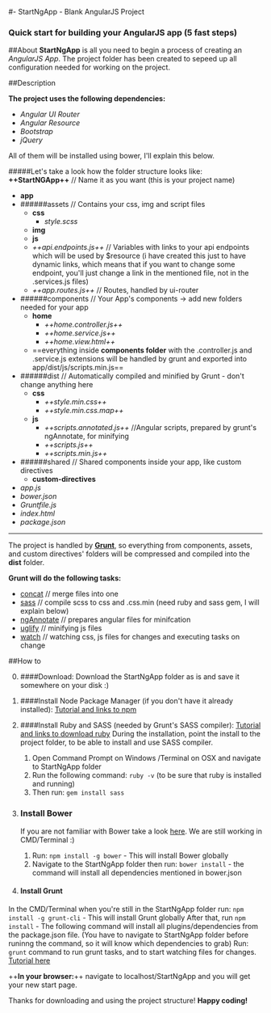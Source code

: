  #- StartNgApp - Blank AngularJS Project
### Quick start for building your AngularJS app (5 fast steps)

##About
**StartNgApp** is all you need to begin a process of creating an *AngularJS App*.
The project folder has been created to sepeed up all configuration needed for working on the project.

##Description

**The project uses the following dependencies:**
- *Angular UI Router*
- *Angular Resource*
- *Bootstrap*
- *jQuery*

All of them will be installed using bower, I'll explain this below.

#####Let's take a look how the folder structure looks like:
**++StartNGApp++** // Name it as you want (this is your project name)
- **app**
 - ######assets // Contains your css, img and script files
   - **css**
     - *style.scss*
   - **img**
    - **js**
     -  *++api.endpoints.js++* // Variables with links to your api endpoints which will be used by $resource (i have created this just to have dynamic links, which means that if you want to change some endpoint, you'll just change a link in the mentioned file, not in the .services.js files)
     -  *++app.routes.js++* // Routes, handled by ui-router
 - ######components // Your App's components -> add new folders needed for your app
   - **home**
     -  *++home.controller.js++*
     -  *++home.service.js++*
     -  *++home.view.html++*
   - ==everything inside **components folder** with the .controller.js and
     .service.js extensions will be handled by grunt and exported into app/dist/js/scripts.min.js==
 - ######dist  // Automatically compiled and minified by Grunt - don't change anything here
   - **css**
     - *++style.min.css++*
     - *++style.min.css.map++*
   - **js**
     - *++scripts.annotated.js++* //Angular scripts, prepared by grunt's ngAnnotate, for minifying
     - *++scripts.js++*
     - *++scripts.min.js++*
 - ######shared // Shared components inside your app, like custom directives
 	- **custom-directives**
- *app.js*
- *bower.json*
- *Gruntfile.js*
- *index.html*
- *package.json*

- - -

The project is handled by [**Grunt**](https://gruntjs.com/), so everything from components, assets, and custom directives' folders will be compressed and compiled into the **dist** folder.

**Grunt will do the following tasks:**
 - [concat](https://github.com/gruntjs/grunt-contrib-concat) // merge files into one
 - [sass](https://github.com/gruntjs/grunt-contrib-sass)   // compile scss to css and .css.min (need ruby and sass gem, I will explain below)
 - [ngAnnotate](https://github.com/mgol/grunt-ng-annotate) // prepares angular files for minifcation
 - [uglify](https://github.com/gruntjs/grunt-contrib-uglify) // minifying js files
 - [watch](https://github.com/gruntjs/grunt-contrib-watch) // watching css, js files for changes and executing tasks on change

##How to

0. ####Download:
 Download the StartNgApp folder as is and save it somewhere on your disk :)

1. ####Install Node Package Manager (if you don't have it already installed):
   [Tutorial and links to npm](https://docs.npmjs.com/getting-started/installing-node)

2. ####Install Ruby and SASS (needed by Grunt's SASS compiler):
   [Tutorial and links to download ruby](https://www.ruby-lang.org/en/downloads/)
   During the installation, point the install to the project folder, to be able to install and use SASS compiler.
   1. Open Command Prompt on Windows /Terminal on OSX and navigate to StartNgApp folder
   2. Run the following command: ```ruby -v``` (to be sure that ruby is installed and running)
   3. Then run: ````gem install sass````

3. ### Install Bower
   If you are not familiar with Bower take a look [here](https://bower.io/).
   We are still working in CMD/Terminal :)
   1. Run: ```npm install -g bower``` - This will install Bower globally
   2. Navigate to the StartNgApp folder then run: ```bower install``` - the command will install all dependencies mentioned in bower.json

4. #### Install Grunt
In the CMD/Terminal when you're still in the StartNgApp folder run:
   ```npm install -g grunt-cli``` - This will install Grunt globally
   After that, run ```npm install``` - The following command will install all plugins/dependencies from the package.json file.
   (You have to navigate to StartNgApp folder before runinng the command, so it will know which dependencies to grab)
   Run: ```grunt``` command to run grunt tasks, and to start watching files for changes.
   [Tutorial here](https://gruntjs.com/getting-started)

++**In your browser:**++ navigate to localhost/StartNgApp and you will get your new start page.

Thanks for downloading and using the project structure!
**Happy coding!**



